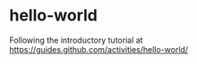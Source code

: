 # hello-world
Following the introductory tutorial at https://guides.github.com/activities/hello-world/
